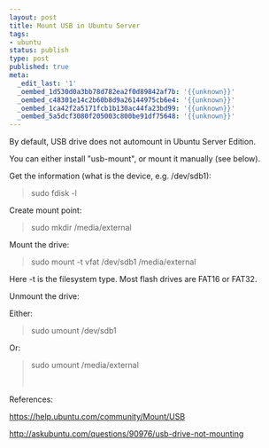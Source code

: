 ```yaml
---
layout: post
title: Mount USB in Ubuntu Server
tags:
- ubuntu
status: publish
type: post
published: true
meta:
  _edit_last: '1'
  _oembed_1d530d0a3bb78d782ea2f0d89842af7b: '{{unknown}}'
  _oembed_c48301e14c2b60b8d9a26144975cb6e4: '{{unknown}}'
  _oembed_1ca42f2a5171fcb1b130ac44fa23bd99: '{{unknown}}'
  _oembed_5a5dcf3080f205003c800be91df75648: '{{unknown}}'
---
```

By default, USB drive does not automount in Ubuntu Server Edition.

You can either install "usb-mount", or mount it manually (see below).

Get the information (what is the device, e.g. /dev/sdb1):
<blockquote>sudo fdisk -l</blockquote>
Create mount point:
<blockquote>sudo mkdir /media/external</blockquote>
Mount the drive:
<blockquote>sudo mount -t vfat /dev/sdb1 /media/external</blockquote>
Here -t is the filesystem type. Most flash drives are FAT16 or FAT32.

Unmount the drive:

Either:
<blockquote>sudo umount /dev/sdb1</blockquote>
Or:
<blockquote>sudo umount /media/external

&nbsp;</blockquote>
References:

https://help.ubuntu.com/community/Mount/USB

http://askubuntu.com/questions/90976/usb-drive-not-mounting

&nbsp;
